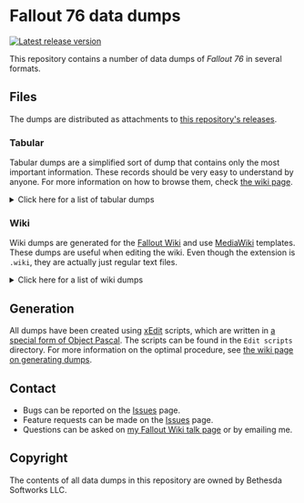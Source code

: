 # Fallout 76 data dumps
[![Latest release version](https://img.shields.io/github/release/FWDekker/fo76-dumps?style=for-the-badge)](https://github.com/FWDekker/fo76-dumps/releases/latest)

This repository contains a number of data dumps of _Fallout 76_ in several formats.

## Files
The dumps are distributed as attachments to [this repository's releases](https://github.com/FWDekker/fo76-dumps/releases).

### Tabular
Tabular dumps are a simplified sort of dump that contains only the most important information.
These records should be very easy to understand by anyone.
For more information on how to browse them, check [the wiki page](https://github.com/FWDekker/fo76-dumps/wiki/Browsing-CSV-files).

<details>
  <summary>Click here for a list of tabular dumps</summary>
  <p>

| Dump script                                                     | Filename   | Description                                      |
|-----------------------------------------------------------------|------------|--------------------------------------------------|
| [`ExportTabularIDs.pas`](Edit%20scripts/ExportTabularIDs.pas)   | `IDs.csv`  | Form IDs, editor IDs, names, and keywords        |
| [`ExportTabularCLAS.pas`](Edit%20scripts/ExportTabularCLAS.pas) | `CLAS.csv` | Class properties                                 |
| [`ExportTabularCOBJ.pas`](Edit%20scripts/ExportTabularCOBJ.pas) | `COBJ.csv` | Craftable object recipes and components          |
| [`ExportTabularENTM.pas`](Edit%20scripts/ExportTabularENTM.pas) | `ENTM.csv` | Atomic Shop unlockables                          |
| [`ExportTabularFACT.pas`](Edit%20scripts/ExportTabularFACT.pas) | `FACT.csv` | Factions and vendors                             |
| [`ExportTabularGLOB.pas`](Edit%20scripts/ExportTabularGLOB.pas) | `GLOB.csv` | Global variables                                 |
| [`ExportTabularGMST.pas`](Edit%20scripts/ExportTabularGMST.pas) | `GMST.csv` | Game settings                                    |
| [`ExportTabularMISC.pas`](Edit%20scripts/ExportTabularMISC.pas) | `MISC.csv` | Inventory item weights, values, and scrap yields |
| [`ExportTabularNPC_.pas`](Edit%20scripts/ExportTabularNPC_.pas) | `NPC_.csv` | NPC factions, keywords, stats, etc.              |
| [`ExportTabularRACE.pas`](Edit%20scripts/ExportTabularRACE.pas) | `RACE.csv` | Race keywords and properties                     |

  </p>
</details>

### Wiki
Wiki dumps are generated for the [Fallout Wiki](https://fallout.fandom.com/) and use [MediaWiki](https://www.mediawiki.org) templates.
These dumps are useful when editing the wiki.
Even though the extension is `.wiki`, they are actually just regular text files.

<details>
  <summary>Click here for a list of wiki dumps</summary>
  <p>

| Dump script                                               | Filename    | Description |
|-----------------------------------------------------------|-------------|-------------|
| [`ExportWikiBOOK.pas`](Edit%20scripts/ExportWikiBOOK.pas) | `BOOK.wiki` | Notes       |
| [`ExportWikiDIAL.pas`](Edit%20scripts/ExportWikiDIAL.pas) | `DIAL.wiki` | Dialogue    |
| [`ExportWikiNOTE.pas`](Edit%20scripts/ExportWikiNOTE.pas) | `NOTE.wiki` | Holodisks   |
| [`ExportWikiTERM.pas`](Edit%20scripts/ExportWikiTERM.pas) | `TERM.wiki` | Terminals   |

  </p>
</details>

## Generation
All dumps have been created using [xEdit](https://tes5edit.github.io/) scripts, which are written in [a special form of Object Pascal](https://tes5edit.github.io/docs/11-Scripting-Functions.html#s_11-7).
The scripts can be found in the `Edit scripts` directory.
For more information on the optimal procedure, see [the wiki page on generating dumps](https://github.com/FWDekker/fo76-dumps/wiki/Generating-dumps).

## Contact
* Bugs can be reported on the [Issues](https://github.com/FWDekker/fo76-dumps/issues) page.
* Feature requests can be made on the [Issues](https://github.com/FWDekker/fo76-dumps/issues) page.
* Questions can be asked on [my Fallout Wiki talk page](https://fallout.fandom.com/wiki/User_talk:FDekker) or by emailing me.

## Copyright
The contents of all data dumps in this repository are owned by Bethesda Softworks LLC.
